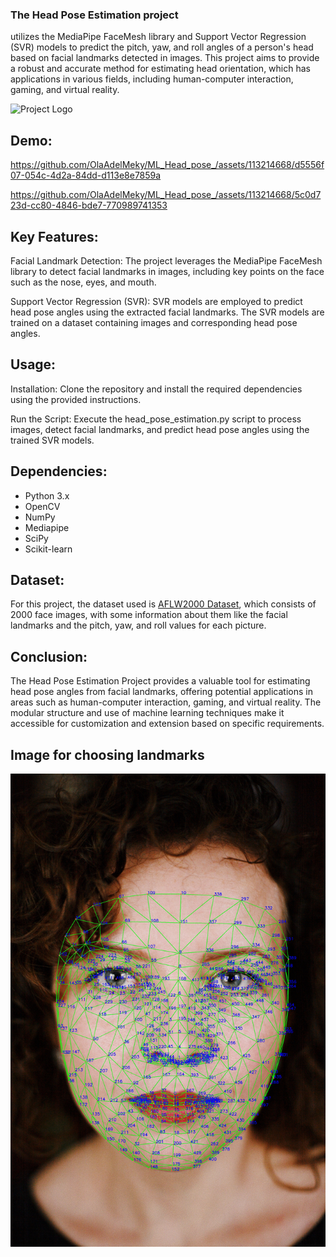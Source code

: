 ### The Head Pose Estimation project 
utilizes the MediaPipe FaceMesh library and Support Vector Regression (SVR) models to predict the pitch, yaw, and roll angles of a person's head based on facial landmarks detected in images. This project aims to provide a robust and accurate method for estimating head orientation, which has applications in various fields, including human-computer interaction, gaming, and virtual reality.

![Project Logo](https://miro.medium.com/v2/resize:fit:604/format:webp/0*3aYfZkNKTeobv07d.png)


## Demo:
https://github.com/OlaAdelMeky/ML_Head_pose_/assets/113214668/d5556f07-054c-4d2a-84dd-d113e8e7859a

https://github.com/OlaAdelMeky/ML_Head_pose_/assets/113214668/5c0d723d-cc80-4846-bde7-770989741353

## Key Features:

Facial Landmark Detection: The project leverages the MediaPipe FaceMesh library to detect facial landmarks in images, including key points on the face such as the nose, eyes, and mouth.

Support Vector Regression (SVR): SVR models are employed to predict head pose angles using the extracted facial landmarks. The SVR models are trained on a dataset containing images and corresponding head pose angles.

## Usage:

Installation: Clone the repository and install the required dependencies using the provided instructions.

Run the Script: Execute the head_pose_estimation.py script to process images, detect facial landmarks, and predict head pose angles using the trained SVR models.


## Dependencies:

- Python 3.x
- OpenCV
- NumPy
- Mediapipe
- SciPy
- Scikit-learn
  
## Dataset:  
For this project, the dataset used is <a href=http://www.cbsr.ia.ac.cn/users/xiangyuzhu/projects/3DDFA/Database/AFLW2000-3D.zip>AFLW2000 Dataset</a>, which consists of 2000 face images, with some information about them like the facial landmarks and the pitch, yaw, and roll values for each picture.

## Conclusion:

The Head Pose Estimation Project provides a valuable tool for estimating head pose angles from facial landmarks, offering potential applications in areas such as human-computer interaction, gaming, and virtual reality. The modular structure and use of machine learning techniques make it accessible for customization and extension based on specific requirements.

## Image for choosing landmarks
![Project Logo](https://github.com/HotaruK/mediapipe_demo/blob/main/keypoints/face_mesh_no.jpg?raw=true)

